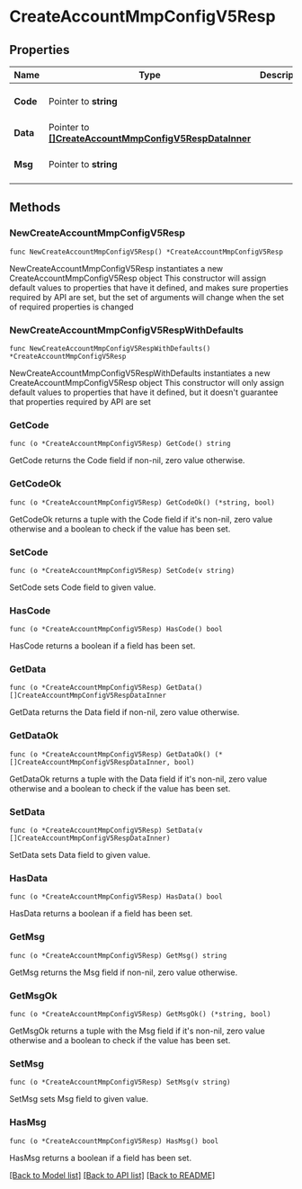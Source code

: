 # CreateAccountMmpConfigV5Resp

## Properties

Name | Type | Description | Notes
------------ | ------------- | ------------- | -------------
**Code** | Pointer to **string** |  | [optional] [default to ""]
**Data** | Pointer to [**[]CreateAccountMmpConfigV5RespDataInner**](CreateAccountMmpConfigV5RespDataInner.md) |  | [optional] 
**Msg** | Pointer to **string** |  | [optional] [default to ""]

## Methods

### NewCreateAccountMmpConfigV5Resp

`func NewCreateAccountMmpConfigV5Resp() *CreateAccountMmpConfigV5Resp`

NewCreateAccountMmpConfigV5Resp instantiates a new CreateAccountMmpConfigV5Resp object
This constructor will assign default values to properties that have it defined,
and makes sure properties required by API are set, but the set of arguments
will change when the set of required properties is changed

### NewCreateAccountMmpConfigV5RespWithDefaults

`func NewCreateAccountMmpConfigV5RespWithDefaults() *CreateAccountMmpConfigV5Resp`

NewCreateAccountMmpConfigV5RespWithDefaults instantiates a new CreateAccountMmpConfigV5Resp object
This constructor will only assign default values to properties that have it defined,
but it doesn't guarantee that properties required by API are set

### GetCode

`func (o *CreateAccountMmpConfigV5Resp) GetCode() string`

GetCode returns the Code field if non-nil, zero value otherwise.

### GetCodeOk

`func (o *CreateAccountMmpConfigV5Resp) GetCodeOk() (*string, bool)`

GetCodeOk returns a tuple with the Code field if it's non-nil, zero value otherwise
and a boolean to check if the value has been set.

### SetCode

`func (o *CreateAccountMmpConfigV5Resp) SetCode(v string)`

SetCode sets Code field to given value.

### HasCode

`func (o *CreateAccountMmpConfigV5Resp) HasCode() bool`

HasCode returns a boolean if a field has been set.

### GetData

`func (o *CreateAccountMmpConfigV5Resp) GetData() []CreateAccountMmpConfigV5RespDataInner`

GetData returns the Data field if non-nil, zero value otherwise.

### GetDataOk

`func (o *CreateAccountMmpConfigV5Resp) GetDataOk() (*[]CreateAccountMmpConfigV5RespDataInner, bool)`

GetDataOk returns a tuple with the Data field if it's non-nil, zero value otherwise
and a boolean to check if the value has been set.

### SetData

`func (o *CreateAccountMmpConfigV5Resp) SetData(v []CreateAccountMmpConfigV5RespDataInner)`

SetData sets Data field to given value.

### HasData

`func (o *CreateAccountMmpConfigV5Resp) HasData() bool`

HasData returns a boolean if a field has been set.

### GetMsg

`func (o *CreateAccountMmpConfigV5Resp) GetMsg() string`

GetMsg returns the Msg field if non-nil, zero value otherwise.

### GetMsgOk

`func (o *CreateAccountMmpConfigV5Resp) GetMsgOk() (*string, bool)`

GetMsgOk returns a tuple with the Msg field if it's non-nil, zero value otherwise
and a boolean to check if the value has been set.

### SetMsg

`func (o *CreateAccountMmpConfigV5Resp) SetMsg(v string)`

SetMsg sets Msg field to given value.

### HasMsg

`func (o *CreateAccountMmpConfigV5Resp) HasMsg() bool`

HasMsg returns a boolean if a field has been set.


[[Back to Model list]](../README.md#documentation-for-models) [[Back to API list]](../README.md#documentation-for-api-endpoints) [[Back to README]](../README.md)


